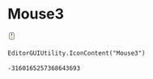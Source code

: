 # Mouse3
![](/img/Mouse3.png)

``` CSharp
EditorGUIUtility.IconContent("Mouse3")
```
```
-3160165257368643693
```

